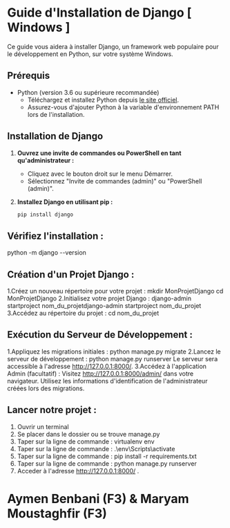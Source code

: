 # Guide d'Installation de Django [ Windows ]

Ce guide vous aidera à installer Django, un framework web populaire pour le développement en Python, sur votre système Windows.

## Prérequis

- Python (version 3.6 ou supérieure recommandée)
  - Téléchargez et installez Python depuis [le site officiel](https://www.python.org/downloads/).
  - Assurez-vous d'ajouter Python à la variable d'environnement PATH lors de l'installation.

## Installation de Django

1. **Ouvrez une invite de commandes ou PowerShell en tant qu'administrateur :**
   - Cliquez avec le bouton droit sur le menu Démarrer.
   - Sélectionnez "Invite de commandes (admin)" ou "PowerShell (admin)".

2. **Installez Django en utilisant pip :**
   ```bash
   pip install django

## Vérifiez l'installation :
  python -m django --version

## Création d'un Projet Django :
1.Créez un nouveau répertoire pour votre projet :
  mkdir MonProjetDjango
  cd MonProjetDjango
2.Initialisez votre projet Django :
  django-admin startproject nom_du_projetdjango-admin startproject nom_du_projet
3.Accédez au répertoire du projet :
  cd nom_du_projet
## Exécution du Serveur de Développement :
1.Appliquez les migrations initiales :
  python manage.py migrate
2.Lancez le serveur de développement :
  python manage.py runserver
Le serveur sera accessible à l'adresse http://127.0.0.1:8000/.
3.Accédez à l'application Admin (facultatif) :
  Visitez http://127.0.0.1:8000/admin/ dans votre navigateur.
  Utilisez les informations d'identification de l'administrateur créées lors des migrations.

## Lancer notre projet :
1. Ouvrir un terminal
2. Se placer dans le dossier ou se trouve manage.py
3. Taper sur la ligne de commande : virtualenv env
4. Taper sur la ligne de commande : .\env\Scripts\activate
5. Taper sur la ligne de commande : pip install -r requirements.txt
6. Taper sur la ligne de commande : python manage.py runserver
7. Acceder à l'adresse http://127.0.0.1:8000/ .

# Aymen Benbani (F3) & Maryam Moustaghfir (F3)
